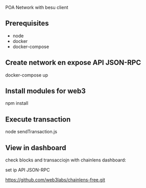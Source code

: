 POA Network with besu client


## Prerequisites

- node
- docker
- docker-compose

## Create network en expose API JSON-RPC
docker-compose up 

## Install modules for web3
npm install

## Execute transaction
node sendTransaction.js

## View in dashboard
check blocks and transacciojn with chainlens dashboard:

set ip  API JSON-RPC

https://github.com/web3labs/chainlens-free.git 


